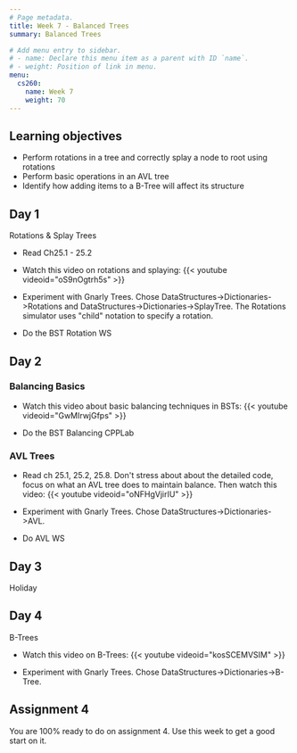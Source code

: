 ```yaml
---
# Page metadata.
title: Week 7 - Balanced Trees
summary: Balanced Trees

# Add menu entry to sidebar.
# - name: Declare this menu item as a parent with ID `name`.
# - weight: Position of link in menu.
menu:
  cs260:
    name: Week 7
    weight: 70
---
```


## Learning objectives

* Perform rotations in a tree and correctly splay a node to root using rotations
* Perform basic operations in an AVL tree
* Identify how adding items to a B-Tree will affect its structure

## Day 1

Rotations & Splay Trees

* Read Ch25.1 - 25.2

* Watch this video on rotations and splaying:
{{< youtube videoid="oS9nOgtrh5s" >}}

* Experiment with Gnarly Trees. Chose DataStructures->Dictionaries->Rotations and DataStructures->Dictionaries->SplayTree.
The Rotations simulator uses "child" notation to specify a rotation.

* Do the BST Rotation WS

## Day 2

### Balancing Basics 

* Watch this video about basic balancing techniques in BSTs:
{{< youtube videoid="GwMIrwjGfps" >}}

* Do the BST Balancing CPPLab

### AVL Trees

* Read ch 25.1, 25.2, 25.8. Don't stress about about the detailed code, focus on what an AVL tree
does to maintain balance. Then watch this video:
{{< youtube videoid="oNFHgVjirIU" >}}

* Experiment with Gnarly Trees. Chose DataStructures->Dictionaries->AVL.

* Do AVL WS

## Day 3

Holiday

## Day 4

B-Trees

* Watch this video on B-Trees:
{{< youtube videoid="kosSCEMVSIM" >}}

* Experiment with Gnarly Trees. Chose DataStructures->Dictionaries->B-Tree.

## Assignment 4

You are 100% ready to do on assignment 4. Use this week to get a good start on it.
